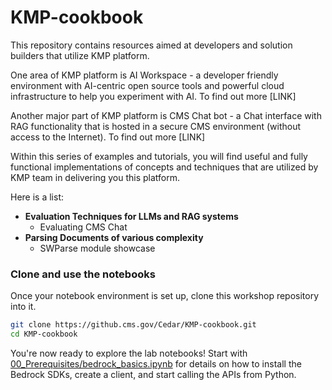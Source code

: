 # KMP-cookbook

This repository contains resources aimed at developers and solution builders that utilize KMP platform. 

One area of KMP platform is AI Workspace - a developer friendly environment with AI-centric open source tools and powerful cloud infrastructure to help you experiment with AI. To find out more [LINK]

Another major part of KMP platform is CMS Chat bot - a Chat interface with RAG functionality that is hosted in a secure CMS environment (without access to the Internet). To find out more [LINK]

Within this series of examples and tutorials, you will find useful and fully functional implementations of concepts and techniques that are utilized by KMP team in delivering you this platform.

Here is a list:

- **Evaluation Techniques for LLMs and RAG systems**
    - Evaluating CMS Chat
- **Parsing Documents of various complexity**
    - SWParse module showcase

### Clone and use the notebooks

Once your notebook environment is set up, clone this workshop repository into it.

```sh
git clone https://github.cms.gov/Cedar/KMP-cookbook.git
cd KMP-cookbook
```


You're now ready to explore the lab notebooks! Start with [00_Prerequisites/bedrock_basics.ipynb](00_Prerequisites/bedrock_basics.ipynb) for details on how to install the Bedrock SDKs, create a client, and start calling the APIs from Python.



